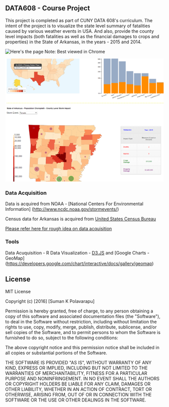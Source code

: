 ## DATA608 - Course Project

This project is completed as part of CUNY DATA 608's curriculum. The intent of the project is to visualize the state level summary of fatalities caused by various weather events in USA. And also, provide the county level impacts (both fatalities as well as the financial damages to crops and properties) in the State of Arkansas, in the years - 2015 and 2014.

![Here's the page](http://psumank.github.io/DATA608)
Note: Best viewed in Chrome

![Webpage Snapshot](https://raw.githubusercontent.com/psumank/DATA608/master/snap_608.PNG)

### Data Acquisition

Data is acquired from NOAA - [National Centers For Environmental Information]
(http://www.ncdc.noaa.gov/stormevents/)

Census data for Arkansas is acquired from [United States Census Bureau](http://www.census.gov/data.html)

[Please refer here for rough idea on data acquisition](http://rpubs.com/pskumar/DATA608)


### Tools

Data Acuquisition - R
Data Visualization - [D3.JS](https://d3js.org/) and [Google Charts - GeoMap] (https://developers.google.com/chart/interactive/docs/gallery/geomap)

## License

MIT License

Copyright (c) [2016] [Suman K Polavarapu]

Permission is hereby granted, free of charge, to any person obtaining a copy
of this software and associated documentation files (the "Software"), to deal
in the Software without restriction, including without limitation the rights
to use, copy, modify, merge, publish, distribute, sublicense, and/or sell
copies of the Software, and to permit persons to whom the Software is
furnished to do so, subject to the following conditions:

The above copyright notice and this permission notice shall be included in all
copies or substantial portions of the Software.

THE SOFTWARE IS PROVIDED "AS IS", WITHOUT WARRANTY OF ANY KIND, EXPRESS OR
IMPLIED, INCLUDING BUT NOT LIMITED TO THE WARRANTIES OF MERCHANTABILITY,
FITNESS FOR A PARTICULAR PURPOSE AND NONINFRINGEMENT. IN NO EVENT SHALL THE
AUTHORS OR COPYRIGHT HOLDERS BE LIABLE FOR ANY CLAIM, DAMAGES OR OTHER
LIABILITY, WHETHER IN AN ACTION OF CONTRACT, TORT OR OTHERWISE, ARISING FROM,
OUT OF OR IN CONNECTION WITH THE SOFTWARE OR THE USE OR OTHER DEALINGS IN THE
SOFTWARE.